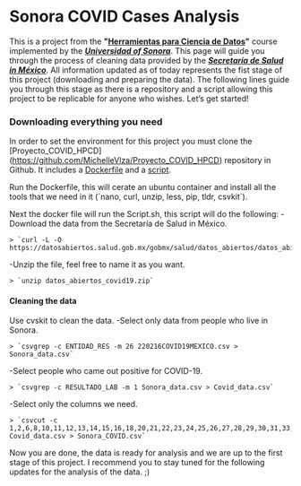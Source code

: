 

# Sonora COVID Cases Analysis

This is a project from the **"[Herramientas para Ciencia de Datos](https://mcd-unison.github.io/curso-hpcd/)"** course implemented by the [***Universidad of Sonora***](https://www.unison.mx/). This page will guide you through the process of cleaning data provided by the [***Secretaría de Salud in México***](https://www.gob.mx/salud/documentos/datos-abiertos-152127). 
All information updated as of today represents the fist stage of this project (downloading and preparing the data). The following lines guide you through this stage as there is a repository and a script allowing this project to be replicable for anyone who wishes.
Let’s get started!



### Downloading everything you need
In order to set the environment for this project you must clone the [Proyecto_COVID_HPCD] (https://github.com/MichelleVlza/Proyecto_COVID_HPCD) repository in Github. It includes a [Dockerfile](https://github.com/MichelleVlza/Proyecto_COVID_HPCD/blob/main/MichelleValenzuela.dockerfile) and a [script](https://github.com/MichelleVlza/Proyecto_COVID_HPCD/blob/main/Script.sh).

Run the Dockerfile, this will cerate an ubuntu container and install all the tools that we need in it (´nano, curl, unzip, less, pip, tldr, csvkit´).

Next the docker file will run the Script.sh, this script will do the following:
  -Download the data from the Secretaría de Salud in México.
    
    > `curl -L -O https://datosabiertos.salud.gob.mx/gobmx/salud/datos_abiertos/datos_abiertos_covid19.zip`


  -Unzip the file, feel free to name it as you want.
    
    > `unzip datos_abiertos_covid19.zip`


#### Cleaning the data
Use cvskit to clean the data.
  -Select only data from people who live in Sonora.
    
    > `csvgrep -c ENTIDAD_RES -m 26 220216COVID19MEXICO.csv > Sonora_data.csv`


  -Select people who came out positive for COVID-19.
    
    > `csvgrep -c RESULTADO_LAB -m 1 Sonora_data.csv > Covid_data.csv`

  -Select only the columns we need.
    
    > `csvcut -c 1,2,6,8,10,11,12,13,14,15,16,18,20,21,22,23,24,25,26,27,28,29,30,31,33,40 Covid_data.csv > Sonora_COVID.csv`


Now you are done, the data is ready for analysis and we are up to the first stage of this project. 
I recommend you to stay tuned for the following updates for the analysis of the data. ;)

